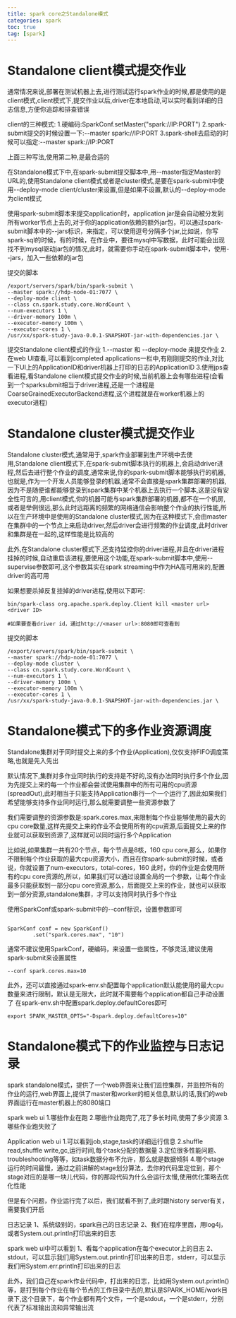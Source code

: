 ```yaml
---
title: spark core之Standalone模式
categories: spark   
toc: true  
tag: [spark]
---
```



# Standalone client模式提交作业

通常情况来说,部署在测试机器上去,进行测试运行spark作业的时候,都是使用的是client模式,client模式下,提交作业以后,driver在本地启动,可以实时看到详细的日志信息,方便你追踪和排查错误

client的三种模式:
1.硬编码:SparkConf.setMaster("spark://IP:PORT")
2.spark-submit提交的时候设置一下:--master spark://IP:PORT
3.spark-shell去启动的时候可以指定:--master spark://IP:PORT

上面三种写法,使用第二种,是最合适的

在Standalone模式下中,在spark-submit提交脚本中,用--master指定Master的URL的,使用Standalone client模式或者是cluster模式,是要在spark-submit中使用--deploy-mode client/cluster来设置,但是如果不设置,默认的--deploy-mode为client模式


使用spark-submit脚本来提交application时，application jar是会自动被分发到所有worker节点上去的,对于你的application依赖的额外jar包，可以通过spark-submit脚本中的--jars标识，来指定，可以使用逗号分隔多个jar,比如说，你写spark-sql的时候，有的时候，在作业中，要往mysql中写数据，此时可能会出现找不到mysql驱动jar包的情况,此时，就需要你手动在spark-submit脚本中，使用--jars，加入一些依赖的jar包

提交的脚本

```
/export/servers/spark/bin/spark-submit \
--master spark://hdp-node-01:7077 \
--deploy-mode client \
--class cn.spark.study.core.WordCount \
--num-executors 1 \
--driver-memory 100m \
--executor-memory 100m \
--executor-cores 1 \
/usr/xx/spark-study-java-0.0.1-SNAPSHOT-jar-with-dependencies.jar \

```



提交Standalone client模式的作业
1.--master 和 --deploy-mode 来提交作业
2.在web UI查看,可以看到completed applications一栏中,有刚刚提交的作业,对比一下UI上的ApplicationID和driver机器上打印的日志的ApplicationID
3.使用jps查看进程,看Standalone client模式提交作业的时候,当前机器上会有哪些进程(会看到一个sparksubmit相当于driver进程,还是一个进程是CoarseGrainedExecutorBackend进程,这个进程就是在worker机器上的executor进程)



# Standalone cluster模式提交作业

Standalone cluster模式,通常用于,spark作业部署到生产环境中去使用,Standalone client模式下,在spark-submit脚本执行的机器上,会启动driver进程,然后去进行整个作业的调度,通常来说,你的spark-submit脚本能够执行的机器,也就是,作为一个开发人员能够登录的机器,通常不会直接是spark集群部署的机器,因为不是随便谁都能够登录到spark集群中某个机器上去执行一个脚本,这是没有安全性可言的,用client模式,你的机器可能与spark集群部署的机器,都不在一个机房,或者是举例很远,那么此时远距离的频繁的网络通信会影响整个作业的执行性能,所以在生产环境中是使用的Standalone cluster模式,因为在这种模式下,会由master在集群中的一个节点上来启动driver,然后driver会进行频繁的作业调度,此时driver和集群是在一起的,这样性能是比较高的

此外,在Standalone cluster模式下,还支持监控你的driver进程,并且在driver进程挂掉的时候,自动重启该进程,要使用这个功能,在spark-submit脚本中,使用--supervise参数即可,这个参数其实在spark streaming中作为HA高可用来的,配置driver的高可用


如果想要杀掉反复挂掉的driver进程,使用以下即可:
```
bin/spark-class org.apache.spark.deploy.Client kill <master url> <driver ID>

#如果要查看driver id，通过http://<maser url>:8080即可查看到
```

提交的脚本

```
/export/servers/spark/bin/spark-submit \
--master spark://hdp-node-01:7077 \
--deploy-mode cluster \
--class cn.spark.study.core.WordCount \
--num-executors 1 \
--driver-memory 100m \
--executor-memory 100m \
--executor-cores 1 \
/usr/xx/spark-study-java-0.0.1-SNAPSHOT-jar-with-dependencies.jar \

```



# Standalone模式下的多作业资源调度

Standalone集群对于同时提交上来的多个作业(Application),仅仅支持FIFO调度策略,也就是先入先出

默认情况下,集群对多作业同时执行的支持是不好的,没有办法同时执行多个作业,因为先提交上来的每一个作业都会尝试使用集群中的所有可用的cpu资源(spreadOut),此时相当于只能支持Application串行一个一个运行了,因此如果我们希望能够支持多作业同时运行,那么就需要调整一些资源参数了


我们需要调整的资源参数是:spark.cores.max,来限制每个作业能够使用的最大的cpu core数量,这样先提交上来的作业不会使用所有的cpu资源,后面提交上来的作业就可以获取到资源了,这样就可以同时运行多个Application

比如说,如果集群一共有20个节点，每个节点是8核，160 cpu core,那么，如果你不限制每个作业获取的最大cpu资源大小，而且在你spark-submit的时候，或者说，你就设置了num-executors，total-cores，160 此时，你的作业是会使用所有的cpu core资源的,所以，如果我们可以通过设置全局的一个参数，让每个作业最多只能获取到一部分cpu core资源,那么，后面提交上来的作业，就也可以获取到一部分资源,standalone集群，才可以支持同时执行多个作业


使用SparkConf或spark-submit中的--conf标识，设置参数即可

```

SparkConf conf = new SparkConf()
		.set("spark.cores.max", "10")
```

通常不建议使用SparkConf，硬编码，来设置一些属性，不够灵活,建议使用spark-submit来设置属性
```
--conf spark.cores.max=10
```

此外，还可以直接通过spark-env.sh配置每个application默认能使用的最大cpu数量来进行限制，默认是无限大，此时就不需要每个application都自己手动设置了
在spark-env.sh中配置spark.deploy.defaultCores即可
```
export SPARK_MASTER_OPTS="-Dspark.deploy.defaultCores=10"

```


# Standalone模式下的作业监控与日志记录

spark standalone模式，提供了一个web界面来让我们监控集群，并监控所有的作业的运行,web界面上,提供了master和worker的相关信息,默认的话,我们的web界面运行在master机器上的8080端口

spark web ui
1.哪些作业在跑
2.哪些作业跑完了,花了多长时间,使用了多少资源
3.哪些作业跑失败了

Application web ui
1.可以看到job,stage,task的详细运行信息
2.shuffle read,shuffle write,gc,运行时间,每个task分配的数据量
3.定位很多性能问题、troubleshooting等等，如task数据分布不允许，那么就是数据倾斜
4.哪个stage运行的时间最慢，通过之前讲解的stage划分算法，去你的代码里定位到，那个stage对应的是哪一块儿代码，你的那段代码为什么会运行太慢,使用优化策略去优化性能

但是有个问题，作业运行完了以后，我们就看不到了,此时跟history server有关，需要我们开启


日志记录
1、系统级别的，spark自己的日志记录
2、我们在程序里面，用log4j，或者System.out.println打印出来的日志

spark web ui中可以看到
1、看每个application在每个executor上的日志
2、stdout，可以显示我们用System.out.println打印出来的日志，stderr，可以显示我们用System.err.println打印出来的日志



此外，我们自己在spark作业代码中，打出来的日志，比如用System.out.println()等，是打到每个作业在每个节点的工作目录中去的,默认是SPARK_HOME/work目录下,这个目录下，每个作业都有两个文件，一个是stdout，一个是stderr，分别代表了标准输出流和异常输出流









